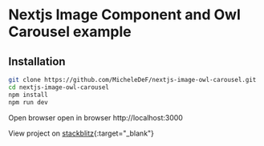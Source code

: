 # Nextjs Image Component and Owl Carousel example


## Installation

```sh
git clone https://github.com/MicheleDeF/nextjs-image-owl-carousel.git
cd nextjs-image-owl-carousel
npm install
npm run dev
```

Open browser open in browser http://localhost:3000

View project on [stackblitz](https://stackblitz.com/edit/nextjs-ymj2gu){:target="_blank"}
